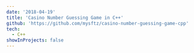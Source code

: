 ```yaml
---
date: '2018-04-19'
title: 'Casino Number Guessing Game in C++'
github: 'https://github.com/mysftz/casino-number-guessing-game-cpp'
tech:
  - C++
showInProjects: false
---
```

